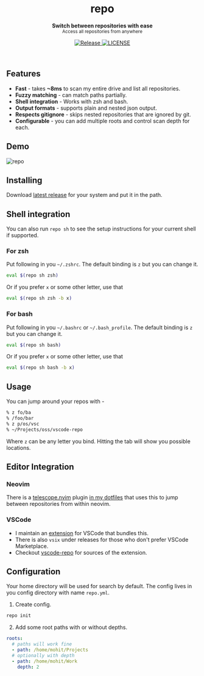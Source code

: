<h1 align='center'>repo</h1>
<p align="center">
  <b>Switch between repositories with ease</b><br/>
  <sub>Access all repositories from anywhere</a></sub>
</p>
<p align='center'>
  <a href="https://github.com/mohitsinghs/repo/actions/workflows/release.yml">
    <img alt="Release" src="https://img.shields.io/github/actions/workflow/status/mohitsinghs/repo/release.yml?style=flat-square" />
  </a>
  <a href="https://github.com/mohitsinghs/repo/blob/main/LICENSE">
    <img alt="LICENSE" src="https://img.shields.io/github/license/mohitsinghs/repo?style=flat-square" />
  </a>
</p>
<br />

## Features

- **Fast** - takes **~8ms** to scan my entire drive and list all repositories.
- **Fuzzy matching** - can match paths partially.
- **Shell integration** - Works with zsh and bash.
- **Output formats** - supports plain and nested json output.
- **Respects gitignore** - skips nested repositories that are ignored by git.
- **Configurable** - you can add multiple roots and control scan depth for each.

## Demo

![repo](https://user-images.githubusercontent.com/4941333/210469514-3e15eb3e-ae9e-44a4-8b97-f01195eb1ea4.gif)

## Installing

Download [latest release](https://github.com/mohitsinghs/repo/releases/latest) for your system and put it in the path.

## Shell integration

You can also run `repo sh` to see the setup instructions for your current shell if supported.

### For zsh

Put following in you `~/.zshrc`. The default binding is `z` but you can change it.

```bash
eval $(repo sh zsh)
```

Or if you prefer `x` or some other letter, use that

```bash
eval $(repo sh zsh -b x)
```

### For bash

Put following in you `~/.bashrc` or `~/.bash_profile`. The default binding is `z` but you can change it.

```bash
eval $(repo sh bash)
```

Or if you prefer `x` or some other letter, use that

```bash
eval $(repo sh bash -b x)
```

## Usage

You can jump around your repos with -

```bash
% z fo/ba
% /foo/bar
% z p/os/vsc
% ~/Projects/oss/vscode-repo
```

Where `z` can be any letter you bind. Hitting the tab will show you possible locations.

## Editor Integration

### Neovim

There is a [telescope.nvim](https://github.com/nvim-telescope/telescope.nvim) plugin [in my dotfiles](https://github.com/mohitsinghs/dotfiles/blob/master/nvim/lua/lists/repo.lua) that uses this to jump between repositories from within neovim.

### VSCode

- I maintain an [extension](https://marketplace.visualstudio.com/items?itemName=mohitsingh.repo) for VSCode that bundles this.
- There is also `vsix` under releases for those who don't prefer VSCode Marketplace.
- Checkout [vscode-repo](https://github.com/mohitsinghs/vscode-repo) for sources of the extension.

## Configuration

Your home directory will be used for search by default.
The config lives in you config directory with name `repo.yml`.

1. Create config.

```sh
repo init
```

2. Add some root paths with or without depths.

```yaml
roots:
  # paths will work fine
  - path: /home/mohit/Projects
  # optionally with depth
  - path: /home/mohit/Work
    depth: 2
```
